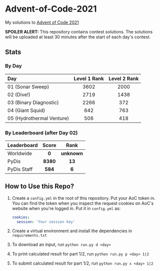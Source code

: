 # Advent-of-Code-2021

My solutions to [Advent of Code 2021](https://adventofcode.com/2021)

**SPOILER ALERT:** This repository contains contest solutions. The solutions will be
uploaded at least 30 minutes after the start of each day's contest.

## Stats

### By Day

| Day                       | Level 1 Rank | Level 2 Rank |
| :------------------------ | :----------: | :----------: |
| 01 (Sonar Sweep)          |     3602     |     2000     |
| 02 (Dive!)                |     2719     |     1438     |
| 03 (Binary Diagnostic)    |     2266     |     372      |
| 04 (Giant Squid)          |     642      |     763      |
| 05 (Hydrothermal Venture) |     506      |     418      |

### By Leaderboard (after Day 02)

| Leaderboard |  Score   |    Rank     |
| :---------- | :------: | :---------: |
| Worldwide   |  **0**   | **unknown** |
| PyDis       | **8380** |   **13**    |
| PyDis Staff | **584**  |    **6**    |

## How to Use this Repo?

1. Create a `config.yml` in the root of this repository. Put your AoC token in. You can
   find the token when you inspect the request cookies on AoC's website when you're
   logged in. Put it in `config.yml` as:

   ```yaml
   cookies:
     session: 'Your session key'
   ```

2. Create a virtual environment and install the dependencies in `requirements.txt`
3. To download an input, run `python run.py d <day>`
4. To print calculated result for part 1/2, run `python run.py p <day> 1|2`
5. To submit calculated result for part 1/2, run `python run.py s <day> 1|2`
